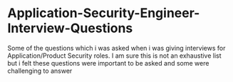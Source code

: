 # Application-Security-Engineer-Interview-Questions
Some of the questions which i was asked when i was giving interviews for Application/Product Security roles. I am sure this is not an exhaustive list but i felt these questions were important to be asked and some were challenging to answer
